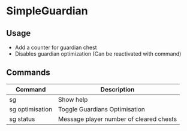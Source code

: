 # SimpleGuardian

## Usage

- Add a counter for guardian chest
- Disables guardian optimization (Can be reactivated with command)

## Commands

Command | Description
--- | ---
sg | Show help 
sg optimisation | Toggle Guardians Optimisation
sg status | Message player number of cleared chests